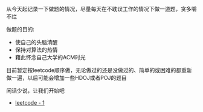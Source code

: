 从今天起记录一下做题的情况，尽量每天在不耽误工作的情况下做一道题，贪多嚼不烂

做题的目的:

* 使自己的头脑清醒
* 保持对算法的热情
* 藉此怀念自己大学的ACM时光

目前暂定按leetcode顺序做，无论做过的还是没做过的、简单的或困难的都重新做一遍，以后可能会增加一些HDOJ或者POJ的题目

闲话少说，让我们开始吧

* [leetcode - 1](leetcode/1.md)
